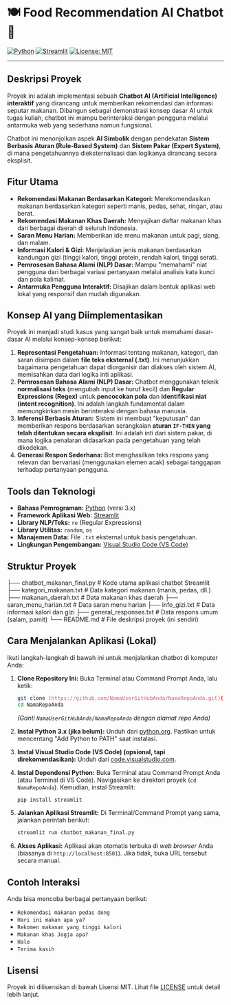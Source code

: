 # 🍽️ Food Recommendation AI Chatbot 🤖

[![Python](https://img.shields.io/badge/Python-3.x-blue?style=for-the-badge&logo=python)](https://www.python.org/)
[![Streamlit](https://img.shields.io/badge/Streamlit-App-FF4B4B?style=for-the-badge&logo=streamlit)](https://streamlit.io/)
[![License: MIT](https://img.shields.io/badge/License-MIT-yellow.svg?style=for-the-badge)](https://opensource.org/licenses/MIT)

---

## Deskripsi Proyek

Proyek ini adalah implementasi sebuah **Chatbot AI (Artificial Intelligence) interaktif** yang dirancang untuk memberikan rekomendasi dan informasi seputar makanan. Dibangun sebagai demonstrasi konsep dasar AI untuk tugas kuliah, chatbot ini mampu berinteraksi dengan pengguna melalui antarmuka web yang sederhana namun fungsional.

Chatbot ini menonjolkan aspek **AI Simbolik** dengan pendekatan **Sistem Berbasis Aturan (Rule-Based System)** dan **Sistem Pakar (Expert System)**, di mana pengetahuannya dieksternalisasi dan logikanya dirancang secara eksplisit.

## Fitur Utama

* **Rekomendasi Makanan Berdasarkan Kategori:** Merekomendasikan makanan berdasarkan kategori seperti manis, pedas, sehat, ringan, atau berat.
* **Rekomendasi Makanan Khas Daerah:** Menyajikan daftar makanan khas dari berbagai daerah di seluruh Indonesia.
* **Saran Menu Harian:** Memberikan ide menu makanan untuk pagi, siang, dan malam.
* **Informasi Kalori & Gizi:** Menjelaskan jenis makanan berdasarkan kandungan gizi (tinggi kalori, tinggi protein, rendah kalori, tinggi serat).
* **Pemrosesan Bahasa Alami (NLP) Dasar:** Mampu "memahami" niat pengguna dari berbagai variasi pertanyaan melalui analisis kata kunci dan pola kalimat.
* **Antarmuka Pengguna Interaktif:** Disajikan dalam bentuk aplikasi web lokal yang responsif dan mudah digunakan.

## Konsep AI yang Diimplementasikan

Proyek ini menjadi studi kasus yang sangat baik untuk memahami dasar-dasar AI melalui konsep-konsep berikut:

1.  **Representasi Pengetahuan:** Informasi tentang makanan, kategori, dan saran disimpan dalam **file teks eksternal (.txt)**. Ini menunjukkan bagaimana pengetahuan dapat diorganisir dan diakses oleh sistem AI, memisahkan data dari logika inti aplikasi.
2.  **Pemrosesan Bahasa Alami (NLP) Dasar:** Chatbot menggunakan teknik **normalisasi teks** (mengubah input ke huruf kecil) dan **Regular Expressions (Regex)** untuk **pencocokan pola** dan **identifikasi niat (intent recognition)**. Ini adalah langkah fundamental dalam memungkinkan mesin berinteraksi dengan bahasa manusia.
3.  **Inferensi Berbasis Aturan:** Sistem ini membuat "keputusan" dan memberikan respons berdasarkan serangkaian **aturan `IF-THEN` yang telah ditentukan secara eksplisit**. Ini adalah inti dari sistem pakar, di mana logika penalaran didasarkan pada pengetahuan yang telah dikodekan.
4.  **Generasi Respon Sederhana:** Bot menghasilkan teks respons yang relevan dan bervariasi (menggunakan elemen acak) sebagai tanggapan terhadap pertanyaan pengguna.

## Tools dan Teknologi

* **Bahasa Pemrograman:** [Python](https://www.python.org/) (versi 3.x)
* **Framework Aplikasi Web:** [Streamlit](https://streamlit.io/)
* **Library NLP/Teks:** `re` (Regular Expressions)
* **Library Utilitas:** `random`, `os`
* **Manajemen Data:** File `.txt` eksternal untuk basis pengetahuan.
* **Lingkungan Pengembangan:** [Visual Studio Code (VS Code)](https://code.visualstudio.com/)

## Struktur Proyek
├── chatbot_makanan_final.py  # Kode utama aplikasi chatbot Streamlit
├── kategori_makanan.txt      # Data kategori makanan (manis, pedas, dll.)
├── makanan_daerah.txt        # Data makanan khas daerah
├── saran_menu_harian.txt     # Data saran menu harian
├── info_gizi.txt             # Data informasi kalori dan gizi
├── general_responses.txt     # Data respons umum (salam, pamit)
└── README.md                 # File deskripsi proyek (ini sendiri)


## Cara Menjalankan Aplikasi (Lokal)

Ikuti langkah-langkah di bawah ini untuk menjalankan chatbot di komputer Anda:

1.  **Clone Repository Ini:**
    Buka Terminal atau Command Prompt Anda, lalu ketik:
    ```bash
    git clone [https://github.com/NamaUserGitHubAnda/NamaRepoAnda.git](https://github.com/NamaUserGitHubAnda/NamaRepoAnda.git)
    cd NamaRepoAnda
    ```
    *(Ganti `NamaUserGitHubAnda/NamaRepoAnda` dengan alamat repo Anda)*

2.  **Instal Python 3.x (jika belum):**
    Unduh dari [python.org](https://www.python.org/downloads/). Pastikan untuk mencentang "Add Python to PATH" saat instalasi.

3.  **Instal Visual Studio Code (VS Code) (opsional, tapi direkomendasikan):**
    Unduh dari [code.visualstudio.com](https://code.visualstudio.com/download).

4.  **Instal Dependensi Python:**
    Buka Terminal atau Command Prompt Anda (atau Terminal di VS Code). Navigasikan ke direktori proyek (`cd NamaRepoAnda`). Kemudian, instal Streamlit:
    ```bash
    pip install streamlit
    ```

5.  **Jalankan Aplikasi Streamlit:**
    Di Terminal/Command Prompt yang sama, jalankan perintah berikut:
    ```bash
    streamlit run chatbot_makanan_final.py
    ```

6.  **Akses Aplikasi:**
    Aplikasi akan otomatis terbuka di *web browser* Anda (biasanya di `http://localhost:8501`). Jika tidak, buka URL tersebut secara manual.

## Contoh Interaksi

Anda bisa mencoba berbagai pertanyaan berikut:

* `Rekomendasi makanan pedas dong`
* `Hari ini makan apa ya?`
* `Rekomen makanan yang tinggi kalori`
* `Makanan khas Jogja apa?`
* `Halo`
* `Terima kasih`

## Lisensi

Proyek ini dilisensikan di bawah Lisensi MIT. Lihat file [LICENSE](LICENSE) untuk detail lebih lanjut.
